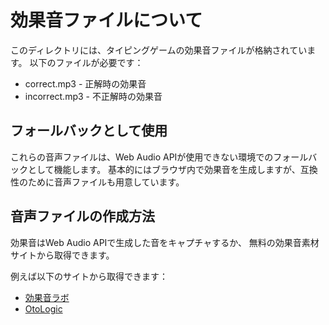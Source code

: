 # 効果音ファイルについて

このディレクトリには、タイピングゲームの効果音ファイルが格納されています。
以下のファイルが必要です：

- correct.mp3 - 正解時の効果音
- incorrect.mp3 - 不正解時の効果音

## フォールバックとして使用

これらの音声ファイルは、Web Audio APIが使用できない環境でのフォールバックとして機能します。
基本的にはブラウザ内で効果音を生成しますが、互換性のために音声ファイルも用意しています。

## 音声ファイルの作成方法

効果音はWeb Audio APIで生成した音をキャプチャするか、
無料の効果音素材サイトから取得できます。

例えば以下のサイトから取得できます：
- [効果音ラボ](https://soundeffect-lab.info/)
- [OtoLogic](https://otologic.jp/) 